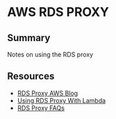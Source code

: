 # AWS RDS PROXY

## Summary

Notes on using the RDS proxy

## Resources

- [RDS Proxy AWS Blog](https://aws.amazon.com/blogs/aws/amazon-rds-proxy-now-generally-available/)
- [Using RDS Proxy With Lambda](https://aws.amazon.com/blogs/compute/using-amazon-rds-proxy-with-aws-lambda/)
- [RDS Proxy FAQs](https://aws.amazon.com/rds/proxy/faqs/?nc=sn&loc=4)
